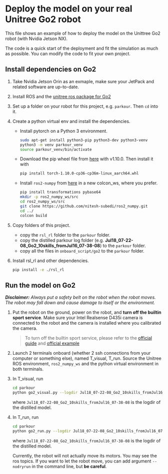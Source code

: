 # Deploy the model on your real Unitree Go2 robot

This file shows an example of how to deploy the model on the Unittree Go2 robot (with Nvidia Jetson NX).

The code is a quick start of the deployment and fit the simulation as much as possible. You can modify the code to fit your own project.

## Install dependencies on Go2

1. Take Nvidia Jetson Orin as an exmaple, make sure your JetPack and related software are up-to-date.

2. Install ROS and the [unitree ros package for Go2](https://support.unitree.com/home/en/developer/ROS2_service)

3. Set up a folder on your robot for this project, e.g. `parkour`. Then `cd` into it.

4. Create a python virtual env and install the dependencies.

    - Install pytorch on a Python 3 environment.
        ```bash
        sudo apt-get install python3-pip python3-dev python3-venv
        python3 -m venv parkour_venv
        source parkour_venv/bin/activate
        ```
    
    - Download the pip wheel file from [here](https://forums.developer.nvidia.com/t/pytorch-for-jetson/72048) with v1.10.0. Then install it with
        ```bash
        pip install torch-1.10.0-cp36-cp36m-linux_aarch64.whl
        ```

    - Install `ros2-numpy` from [here](https://github.com/nitesh-subedi/ros2_numpy) in a new colcon_ws, where you prefer.
        ```bash
        pip install transformations pybase64
        mkdir -p ros2_numpy_ws/src
        cd ros2_numpy_ws/src
        git clone https://github.com/nitesh-subedi/ros2_numpy.git
        cd ../
        colcon build
        ```

4. Copy folders of this project.
    - copy the `rsl_rl` folder to the `parkour` folder.
    - copy the distilled parkour log folder (e.g. **Jul18_07-22-08_Go2_10skills_fromJul16_07-38-08**) to the `parkour` folder. 
    - copy all the files in `onboard_script/go2` to the `parkour` folder.

3. Install rsl_rl and other dependencies.
    ```bash
    pip install -e ./rsl_rl
    ```

## Run the model on Go2

***Disclaimer:*** *Always put a safety belt on the robot when the robot moves. The robot may fall down and cause damage to itself or the environment.*

1. Put the robot on the ground, power on the robot, and **turn off the builtin sport service**. Make sure your Intel Realsense D435i camera is connected to the robot and the camera is installed where you calibrated the camera.

    > To turn off the builtin sport service, please refer to the [official guide](https://support.unitree.com/home/zh/developer/Basic_motion_control) and [official example](https://github.com/unitreerobotics/unitree_sdk2/blob/main/example/low_level/stand_example_go2.cpp#L184)

2. Launch 2 terminals onboard (whether 2 ssh connections from your computer or something else), named T_visual, T_run. Source the Unitree ROS environment, `ros2_numpy_ws` and the python virtual environment in both terminals.

3. In T_visual, run
    ```bash
    cd parkour
    python go2_visual.py --logdir Jul18_07-22-08_Go2_10skills_fromJul16_07-38-08
    ```
    where `Jul18_07-22-08_Go2_10skills_fromJul16_07-38-08` is the logdir of the distilled model.

4. In T_run, run
    ```bash
    cd parkour
    python go2_run.py --logdir Jul18_07-22-08_Go2_10skills_fromJul16_07-38-08
    ```
    where `Jul18_07-22-08_Go2_10skills_fromJul16_07-38-08` is the logdir of the distilled model.

    Currently, the robot will not actually move its motors. You may see the ros topics. If you want to let the robot move, you can add argument `--nodryrun` in the command line, but **be careful**.

